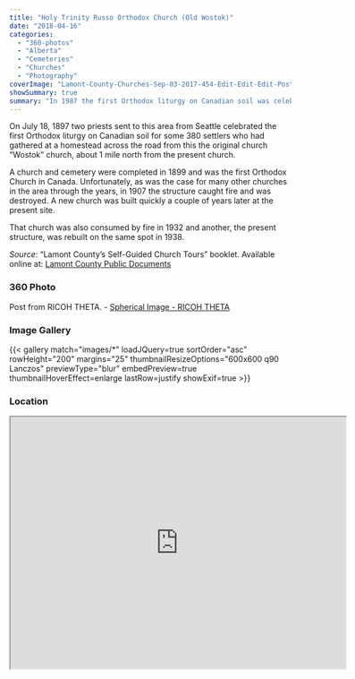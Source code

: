 ```yaml
---
title: "Holy Trinity Russo Orthodox Church (Old Wostok)"
date: "2018-04-16"
categories: 
  - "360-photos"
  - "Alberta"
  - "Cemeteries"
  - "Churches"
  - "Photography"
coverImage: "Lamont-County-Churches-Sep-03-2017-454-Edit-Edit-Edit-PostHeader.jpg"
showSummary: true
summary: "In 1987 the first Orthodox liturgy on Canadian soil was celebrated near this church site. Completed in 1899, this church was the first Orthodox Church in Canada."
---
```


On July 18, 1897 two priests sent to this area from Seattle celebrated the first Orthodox liturgy on Canadian soil for some 380 settlers who had gathered at a homestead across the road from this the original church “Wostok” church, about 1 mile north from the present church.

A church and cemetery were completed in 1899 and was the first Orthodox Church in Canada. Unfortunately, as was the case for many other churches in the area through the years, in 1907 the structure caught fire and was destroyed. A new church was built quickly a couple of years later at the present site.

That church was also consumed by fire in 1932 and another, the present structure, was rebuilt on the same spot in 1938.

_Source_: “Lamont County’s Self-Guided Church Tours” booklet. Available online at: [Lamont County Public Documents](https://lamontcounty.civicweb.net/filepro/documents/?preview=18486)

### 360 Photo

Post from RICOH THETA. - [Spherical Image - RICOH THETA](https://theta360.com/s/mMNrh4VkKaK7tBmS54a3q9EFE)

<script async src="https://theta360.com/widgets.js" charset="utf-8"></script>

### Image Gallery
{{< gallery match="images/*" loadJQuery=true sortOrder="asc" rowHeight="200" margins="25" thumbnailResizeOptions="600x600 q90 Lanczos" previewType="blur" embedPreview=true thumbnailHoverEffect=enlarge lastRow=justify showExif=true >}}

### Location

<iframe src="https://www.google.com/maps/embed?pb=!1m18!1m12!1m3!1d3833.781350900001!2d-112.58117198367502!3d53.85011214455765!2m3!1f0!2f0!3f0!3m2!1i1024!2i768!4f13.1!3m3!1m2!1s0x0%3A0x0!2zNTPCsDUxJzAwLjQiTiAxMTLCsDM0JzQ0LjMiVw!5e1!3m2!1sen!2sca!4v1523154248885" width="600" height="450" allowfullscreen="allowfullscreen"></iframe>
